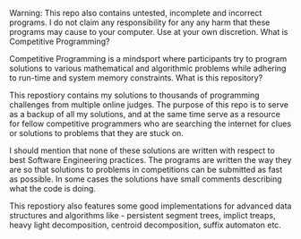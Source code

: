 Warning: This repo also contains untested, incomplete and incorrect programs. I do not claim any responsibility for any any harm that these programs may cause to your computer. Use at your own discretion.
What is Competitive Programming?

Competitive Programming is a mindsport where participants try to program solutions to various mathematical and algorithmic problems while adhering to run-time and system memory constraints.
What is this repository?

This repostiory contains my solutions to thousands of programming challenges from multiple online judges. The purpose of this repo is to serve as a backup of all my solutions, and at the same time serve as a resource for fellow competitive programmers who are searching the internet for clues or solutions to problems that they are stuck on.

I should mention that none of these solutions are written with respect to best Software Engineering practices. The programs are written the way they are so that solutions to problems in competitions can be submitted as fast as possible. In some cases the solutions have small comments describing what the code is doing.

This repostiory also features some good implementations for advanced data structures and algorithms like - persistent segment trees, implict treaps, heavy light decomposition, centroid decomposition, suffix automaton etc.
